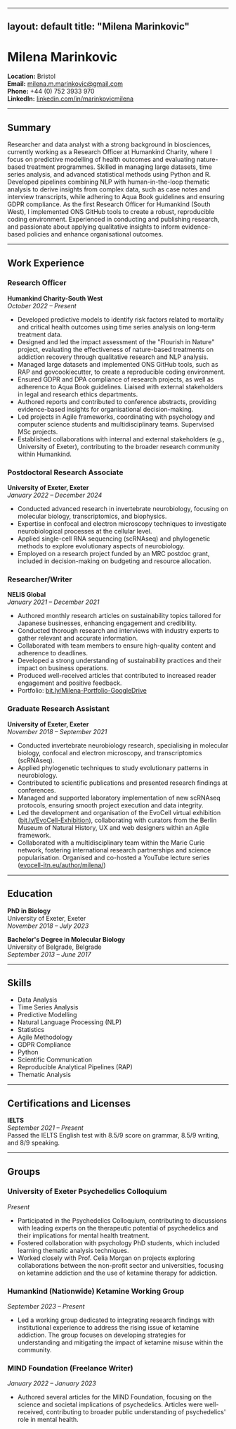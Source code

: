 
---
layout: default
title: "Milena Marinkovic"
---

# Milena Marinkovic

**Location:** Bristol  
**Email:** milena.m.marinkovic@gmail.com  
**Phone:** +44 (0) 752 3933 970  
**LinkedIn:** [linkedin.com/in/marinkovicmilena](https://www.linkedin.com/in/marinkovicmilena)

---

## Summary

Researcher and data analyst with a strong background in biosciences, currently working as a Research Officer at Humankind Charity, where I focus on predictive modelling of health outcomes and evaluating nature-based treatment programmes. Skilled in managing large datasets, time series analysis, and advanced statistical methods using Python and R. Developed pipelines combining NLP with human-in-the-loop thematic analysis to derive insights from complex data, such as case notes and interview transcripts, while adhering to Aqua Book guidelines and ensuring GDPR compliance. As the first Research Officer for Humankind (South West), I implemented ONS GitHub tools to create a robust, reproducible coding environment. Experienced in conducting and publishing research, and passionate about applying qualitative insights to inform evidence-based policies and enhance organisational outcomes.

---

## Work Experience

### Research Officer
**Humankind Charity-South West**  
*October 2022 – Present*

- Developed predictive models to identify risk factors related to mortality and critical health outcomes using time series analysis on long-term treatment data.
- Designed and led the impact assessment of the "Flourish in Nature" project, evaluating the effectiveness of nature-based treatments on addiction recovery through qualitative research and NLP analysis.
- Managed large datasets and implemented ONS GitHub tools, such as RAP and govcookiecutter, to create a reproducible coding environment.
- Ensured GDPR and DPA compliance of research projects, as well as adherence to Aqua Book guidelines. Liaised with external stakeholders in legal and research ethics departments.
- Authored reports and contributed to conference abstracts, providing evidence-based insights for organisational decision-making.
- Led projects in Agile frameworks, coordinating with psychology and computer science students and multidisciplinary teams. Supervised MSc projects.
- Established collaborations with internal and external stakeholders (e.g., University of Exeter), contributing to the broader research community within Humankind.

### Postdoctoral Research Associate
**University of Exeter, Exeter**  
*January 2022 – December 2024*

- Conducted advanced research in invertebrate neurobiology, focusing on molecular biology, transcriptomics, and biophysics.
- Expertise in confocal and electron microscopy techniques to investigate neurobiological processes at the cellular level.
- Applied single-cell RNA sequencing (scRNAseq) and phylogenetic methods to explore evolutionary aspects of neurobiology.
- Employed on a research project funded by an MRC postdoc grant, included in decision-making on budgeting and resource allocation.

### Researcher/Writer
**NELIS Global**  
*January 2021 – December 2021*

- Authored monthly research articles on sustainability topics tailored for Japanese businesses, enhancing engagement and credibility.
- Conducted thorough research and interviews with industry experts to gather relevant and accurate information.
- Collaborated with team members to ensure high-quality content and adherence to deadlines.
- Developed a strong understanding of sustainability practices and their impact on business operations.
- Produced well-received articles that contributed to increased reader engagement and positive feedback.
- Portfolio: [bit.ly/Milena-Portfolio-GoogleDrive](https://bit.ly/Milena-Portfolio-GoogleDrive)

### Graduate Research Assistant
**University of Exeter, Exeter**  
*November 2018 – September 2021*

- Conducted invertebrate neurobiology research, specialising in molecular biology, confocal and electron microscopy, and transcriptomics (scRNAseq).
- Applied phylogenetic techniques to study evolutionary patterns in neurobiology.
- Contributed to scientific publications and presented research findings at conferences.
- Managed and supported laboratory implementation of new scRNAseq protocols, ensuring smooth project execution and data integrity.
- Led the development and organisation of the EvoCell virtual exhibition ([bit.ly/EvoCell-Exhibition](https://bit.ly/EvoCell-Exhibition)), collaborating with curators from the Berlin Museum of Natural History, UX and web designers within an Agile framework.
- Collaborated with a multidisciplinary team within the Marie Curie network, fostering international research partnerships and science popularisation. Organised and co-hosted a YouTube lecture series ([evocell-itn.eu/author/milena/](https://evocell-itn.eu/author/milena/))

---

## Education

**PhD in Biology**  
University of Exeter, Exeter  
*November 2018 – July 2023*

**Bachelor's Degree in Molecular Biology**  
University of Belgrade, Belgrade  
*September 2013 – June 2017*

---

## Skills

- Data Analysis
- Time Series Analysis
- Predictive Modelling
- Natural Language Processing (NLP)
- Statistics
- Agile Methodology
- GDPR Compliance
- Python
- Scientific Communication
- Reproducible Analytical Pipelines (RAP)
- Thematic Analysis

---

## Certifications and Licenses

**IELTS**  
*September 2021 – Present*  
Passed the IELTS English test with 8.5/9 score on grammar, 8.5/9 writing, and 8/9 speaking.

---

## Groups

### University of Exeter Psychedelics Colloquium
*Present*

- Participated in the Psychedelics Colloquium, contributing to discussions with leading experts on the therapeutic potential of psychedelics and their implications for mental health treatment.
- Fostered collaboration with psychology PhD students, which included learning thematic analysis techniques.
- Worked closely with Prof. Celia Morgan on projects exploring collaborations between the non-profit sector and universities, focusing on ketamine addiction and the use of ketamine therapy for addiction.

### Humankind (Nationwide) Ketamine Working Group
*September 2023 – Present*

- Led a working group dedicated to integrating research findings with institutional experience to address the rising issue of ketamine addiction. The group focuses on developing strategies for understanding and mitigating the impact of ketamine misuse within the community.

### MIND Foundation (Freelance Writer)
*January 2022 – January 2023*

- Authored several articles for the MIND Foundation, focusing on the science and societal implications of psychedelics. Articles were well-received, contributing to broader public understanding of psychedelics' role in mental health.
